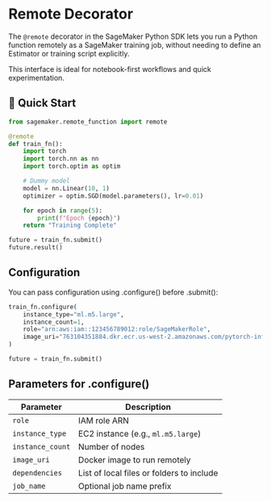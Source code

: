 # Remote Decorator

The `@remote` decorator in the SageMaker Python SDK lets you run a Python function remotely as a SageMaker training job, without needing to define an Estimator or training script explicitly.

This interface is ideal for notebook-first workflows and quick experimentation.

## 🚀 Quick Start

```python
from sagemaker.remote_function import remote

@remote
def train_fn():
    import torch
    import torch.nn as nn
    import torch.optim as optim

    # Dummy model
    model = nn.Linear(10, 1)
    optimizer = optim.SGD(model.parameters(), lr=0.01)

    for epoch in range(5):
        print(f"Epoch {epoch}")
    return "Training Complete"

future = train_fn.submit()
future.result()
```

## Configuration
You can pass configuration using .configure() before .submit():
```python
train_fn.configure(
    instance_type="ml.m5.large",
    instance_count=1,
    role="arn:aws:iam::123456789012:role/SageMakerRole",
    image_uri="763104351884.dkr.ecr.us-west-2.amazonaws.com/pytorch-inference:2.0.1-cpu-py310"
)

future = train_fn.submit()

```

## Parameters for .configure()

| Parameter        | Description                               |
| ---------------- | ----------------------------------------- |
| `role`           | IAM role ARN                              |
| `instance_type`  | EC2 instance (e.g., `ml.m5.large`)        |
| `instance_count` | Number of nodes                           |
| `image_uri`      | Docker image to run remotely              |
| `dependencies`   | List of local files or folders to include |
| `job_name`       | Optional job name prefix                  |
